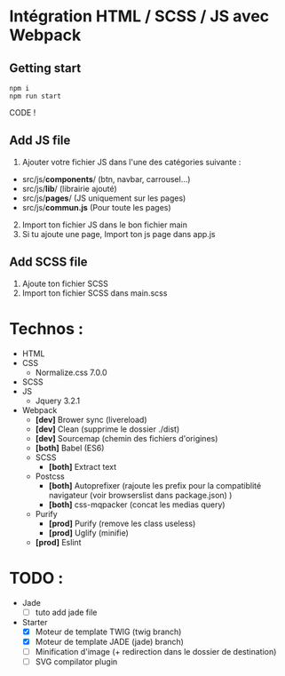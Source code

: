 # Intégration HTML / SCSS / JS avec Webpack

## Getting start
```
npm i
npm run start
```
CODE !

## Add JS file
1) Ajouter votre fichier JS dans l'une des catégories suivante :
- src/js/<b>components</b>/ (btn, navbar, carrousel...)
- src/js/<b>lib</b>/ (librairie ajouté)
- src/js/<b>pages</b>/ (JS uniquement sur les pages)
- src/js/<b>commun.js</b> (Pour toute les pages)

2) Import ton fichier JS dans le bon fichier main
3) Si tu ajoute une page, Import ton js page dans app.js

## Add SCSS file
1) Ajoute ton fichier SCSS
2) Import ton fichier SCSS dans main.scss

# Technos :
- HTML
- CSS
  - Normalize.css 7.0.0
- SCSS
- JS
  - Jquery 3.2.1
- Webpack
  - **[dev]**  Brower sync (livereload)
  - **[dev]**  Clean (supprime le dossier ./dist)
  - **[dev]**  Sourcemap (chemin des fichiers d'origines)
  - **[both]** Babel (ES6)
  - SCSS
    - **[both]** Extract text
  - Postcss
    - **[both]** Autoprefixer (rajoute les prefix pour la compatiblité navigateur (voir browserslist dans package.json) )
    - **[both]** css-mqpacker (concat les medias query) 
  - Purify
    - **[prod]** Purify (remove les class useless)
    - **[prod]** Uglify (minifie)
  - **[prod]** Eslint



# TODO :
- Jade
  - [ ] tuto add jade file
- Starter
  - [X] Moteur de template TWIG (twig branch)
  - [X] Moteur de template JADE (jade) branch)
  - [ ] Minification d'image (+ redirection dans le dossier de destination)
  - [ ] SVG compilator plugin